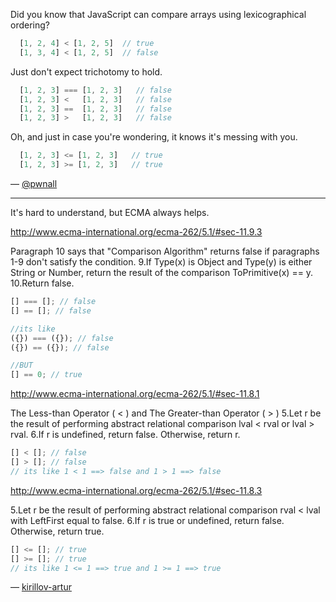 Did you know that JavaScript can compare arrays using lexicographical ordering?

``` javascript
  [1, 2, 4] < [1, 2, 5]  // true
  [1, 3, 4] < [1, 2, 5]  // false
```

Just don't expect trichotomy to hold.

``` javascript
  [1, 2, 3] === [1, 2, 3]   // false
  [1, 2, 3] <   [1, 2, 3]   // false
  [1, 2, 3] ==  [1, 2, 3]   // false
  [1, 2, 3] >   [1, 2, 3]   // false
```

Oh, and just in case you're wondering, it knows it's messing with you.

``` javascript
  [1, 2, 3] <= [1, 2, 3]   // true
  [1, 2, 3] >= [1, 2, 3]   // true
```

— [@pwnall][1]

[1]:https://twitter.com/pwnall

***

It's hard to understand, but ECMA always helps.

http://www.ecma-international.org/ecma-262/5.1/#sec-11.9.3

Paragraph 10 says that  "Comparison Algorithm" returns false if paragraphs 1-9 don't satisfy the condition.
9.If Type(x) is Object and Type(y) is either String or Number,
return the result of the comparison ToPrimitive(x) == y.
10.Return false.


``` javascript
[] === []; // false
[] == []; // false

//its like
({}) === ({}); // false
({}) == ({}); // false

//BUT
[] == 0; // true
```

http://www.ecma-international.org/ecma-262/5.1/#sec-11.8.1

The Less-than Operator ( < ) and The Greater-than Operator ( > )
5.Let r be the result of performing abstract relational comparison lval < rval or lval > rval.
6.If r is undefined, return false. Otherwise, return r.

``` javascript
[] < []; // false
[] > []; // false
// its like 1 < 1 ==> false and 1 > 1 ==> false
```

http://www.ecma-international.org/ecma-262/5.1/#sec-11.8.3

5.Let r be the result of performing abstract relational comparison rval < lval with LeftFirst equal to false.
6.If r is true or undefined, return false. Otherwise, return true.

``` javascript
[] <= []; // true
[] >= []; // true
// its like 1 <= 1 ==> true and 1 >= 1 ==> true
```

— [kirillov-artur][1]

[1]:https://github.com/kirillov-artur
